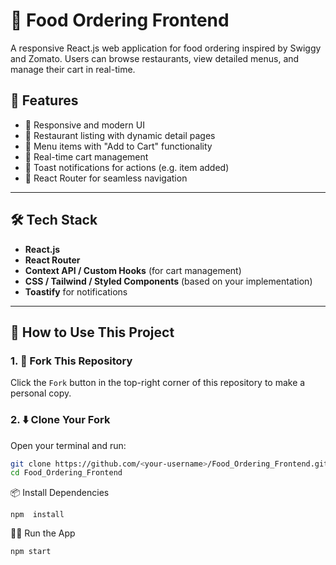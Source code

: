 # 🍕 Food Ordering Frontend

A responsive React.js web application for food ordering inspired by Swiggy and Zomato. Users can browse restaurants, view detailed menus, and manage their cart in real-time.

## 🚀 Features

- 📱 Responsive and modern UI
- 🏪 Restaurant listing with dynamic detail pages
- 🍔 Menu items with "Add to Cart" functionality
- 🛒 Real-time cart management
- 🔔 Toast notifications for actions (e.g. item added)
- 🧭 React Router for seamless navigation

---

## 🛠️ Tech Stack

- **React.js**
- **React Router**
- **Context API / Custom Hooks** (for cart management)
- **CSS / Tailwind / Styled Components** (based on your implementation)
- **Toastify** for notifications

---

## 🔄 How to Use This Project

### 1. 💾 Fork This Repository

Click the `Fork` button in the top-right corner of this repository to make a personal copy.

### 2. ⬇️ Clone Your Fork

Open your terminal and run:

```bash
git clone https://github.com/<your-username>/Food_Ordering_Frontend.git
cd Food_Ordering_Frontend
```

📦 Install Dependencies
    
    npm  install
    
🚴‍♂️ Run the App

    npm start
